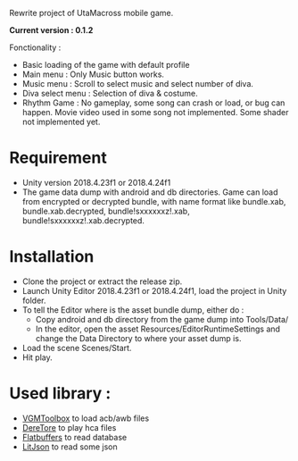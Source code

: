 Rewrite project of UtaMacross mobile game. 

**Current version : 0.1.2**

Fonctionality : 
* Basic loading of the game with default profile
* Main menu : Only Music button works.
* Music menu : Scroll to select music and select number of diva.
* Diva select menu : Selection of diva & costume.
* Rhythm Game : No gameplay, some song can crash or load, or bug can happen. Movie video used in some song not implemented. Some shader not implemented yet.

# Requirement

* Unity version 2018.4.23f1 or 2018.4.24f1
* The game data dump with android and db directories. Game can load from encrypted or decrypted bundle, with name format like bundle.xab, bundle.xab.decrypted, bundle!sxxxxxxz!.xab, bundle!sxxxxxxz!.xab.decrypted.

# Installation

* Clone the project or extract the release zip.
* Launch Unity Editor 2018.4.23f1 or 2018.4.24f1, load the project in Unity folder.
* To tell the Editor where is the asset bundle dump, either do :
  * Copy android and db directory from the game dump into Tools/Data/
  * In the editor, open the asset Resources/EditorRuntimeSettings and change the Data Directory to where your asset dump is.
* Load the scene Scenes/Start.
* Hit play.

# Used library :

* [VGMToolbox](https://sourceforge.net/projects/vgmtoolbox/) to load acb/awb files
* [DereTore](https://github.com/OpenCGSS/DereTore) to play hca files
* [Flatbuffers](https://google.github.io/flatbuffers/) to read database
* [LitJson](https://litjson.net/) to read some json

